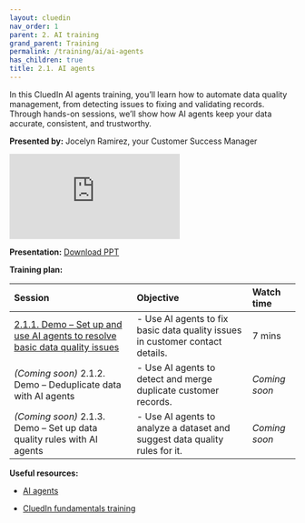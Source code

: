 ```yaml
---
layout: cluedin
nav_order: 1
parent: 2. AI training
grand_parent: Training
permalink: /training/ai/ai-agents
has_children: true
title: 2.1. AI agents
---
```


In this CluedIn AI agents training, you’ll learn how to automate data quality management, from detecting issues to fixing and validating records. Through hands-on sessions, we’ll show how AI agents keep your data accurate, consistent, and trustworthy.

**Presented by:** Jocelyn Ramirez, your Customer Success Manager

<div class="videoFrame">
<iframe src="https://player.vimeo.com/video/1125198143?badge=0&amp;autopause=0&amp;player_id=0&amp;app_id=58479" frameborder="0" allow="autoplay; fullscreen; picture-in-picture; clipboard-write;" title="Welcome to CluedIn Fundamentals"></iframe>
</div>

**Presentation:** <a href="../../../assets/other/training-ppt/cluedin-ai-training-ai-agents-overview.pptx" download>Download PPT</a>

**Training plan:**

| Session | Objective | Watch time |
| :------ | :------ | :------ |
| [2.1.1. Demo – Set up and use AI agents to resolve basic data quality issues](/training/ai/ai-agents/fixing-data-quality-issues) | - Use AI agents to fix basic data quality issues in customer contact details. | 7 mins |
| _(Coming soon)_ 2.1.2. Demo – Deduplicate data with AI agents | - Use AI agents to detect and merge duplicate customer records. | _Coming soon_ |
| _(Coming soon)_ 2.1.3. Demo – Set up data quality rules with AI agents | - Use AI agents to analyze a dataset and suggest data quality rules for it. | _Coming soon_ |

**Useful resources:**

- [AI agents](/management/ai-agents)

- [CluedIn fundamentals training](/training/fundamentals)